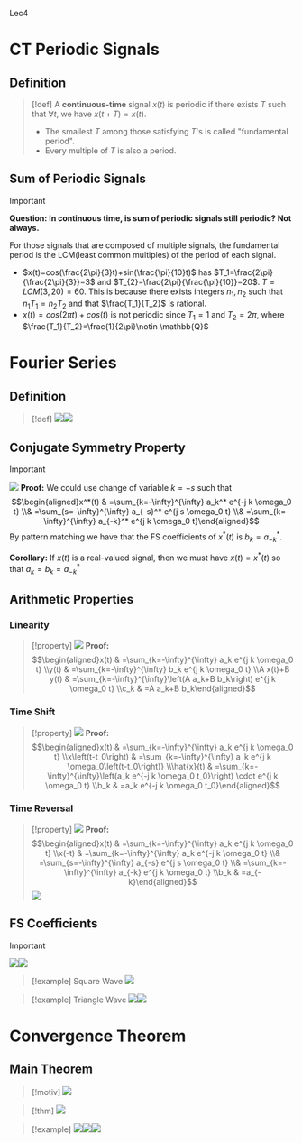 Lec4


# CT Periodic Signals
## Definition
> [!def]
> A **continuous-time** signal $x(t)$ is periodic if there exists $T$ such that $\forall t$, we have $x(t+T)=x(t)$. 
> - The smallest $T$ among those satisfying $T$'s is called "fundamental period".
> - Every multiple of $T$ is also a period.
> 



## Sum of Periodic Signals
> [!important]
> **Question: In continuous time, is sum of periodic signals still periodic? Not always.**
> 
> For those signals that are composed of multiple signals, the fundamental period is the LCM(least common multiples) of the period of each signal.
> - $x(t)=cos(\frac{2\pi}{3}t)+sin(\frac{\pi}{10}t)$ has $T_1=\frac{2\pi}{\frac{2\pi}{3}}=3$ and $T_{2}=\frac{2\pi}{\frac{\pi}{10}}=20$. $T=LCM(3,20)=60$. This is because there exists integers $n_1,n_2$ such that $n_1T_{1}= n_2T_2$ and that $\frac{T_1}{T_2}$ is rational.
> - $x(t)=cos(2\pi t)+cos(t)$ is not periodic since $T_1=1$ and $T_2=2\pi$, where $\frac{T_1}{T_2}=\frac{1}{2\pi}\notin \mathbb{Q}$
> 





# Fourier Series
## Definition
> [!def]
> ![](Continuous_Time_Fourier_Series.assets/image-20240414103525928.png)![](Continuous_Time_Fourier_Series.assets/image-20240414103532979.png)



## Conjugate Symmetry Property
> [!important]
> ![](Continuous_Time_Fourier_Series.assets/image-20240414103600821.png)
> **Proof:** We could use change of variable $k=-s$ such that
> $$\begin{aligned}x^*(t) & =\sum_{k=-\infty}^{\infty} a_k^* e^{-j k \omega_0 t} \\& =\sum_{s=-\infty}^{\infty} a_{-s}^* e^{j s \omega_0 t} \\& =\sum_{k=-\infty}^{\infty} a_{-k}^* e^{j k \omega_0 t}\end{aligned}$$
> By pattern matching we have that the FS coefficients of $x^{*}(t)$ is $b_{k}=a_{-k}^{*}$.
> 
> **Corollary:**
> If $x(t)$ is a real-valued signal, then we must have $x(t)=x^*(t)$ so that $a_{k}=b_{k}=a_{-k}^{*}$




## Arithmetic Properties
### Linearity
> [!property]
> ![](Continuous_Time_Fourier_Series.assets/image-20240414105050606.png)
> **Proof:**
> $$\begin{aligned}x(t) & =\sum_{k=-\infty}^{\infty} a_k e^{j k \omega_0 t} \\y(t) & =\sum_{k=-\infty}^{\infty} b_k e^{j k \omega_0 t} \\A x(t)+B y(t) & =\sum_{k=-\infty}^{\infty}\left(A a_k+B b_k\right) e^{j k \omega_0 t} \\c_k & =A a_k+B b_k\end{aligned}$$



### Time Shift
> [!property]
> ![](Continuous_Time_Fourier_Series.assets/image-20240414105533400.png)
> **Proof:**
> $$\begin{aligned}x(t) & =\sum_{k=-\infty}^{\infty} a_k e^{j k \omega_0 t} \\x\left(t-t_0\right) & =\sum_{k=-\infty}^{\infty} a_k e^{j k \omega_0\left(t-t_0\right)} \\\hat{x}(t) & =\sum_{k=-\infty}^{\infty}\left(a_k e^{-j k \omega_0 t_0}\right) \cdot e^{j k \omega_0 t} \\b_k & =a_k e^{-j k \omega_0 t_0}\end{aligned}$$
> 



### Time Reversal
> [!property]
> ![](Continuous_Time_Fourier_Series.assets/image-20240414105545537.png)
> **Proof:**
> $$\begin{aligned}x(t) & =\sum_{k=-\infty}^{\infty} a_k e^{j k \omega_0 t} \\x(-t) & =\sum_{k=-\infty}^{\infty} a_k e^{-j k \omega_0 t} \\& =\sum_{s=-\infty}^{\infty} a_{-s} e^{j s \omega_0 t} \\& =\sum_{k=-\infty}^{\infty} a_{-k} e^{j k \omega_0 t} \\b_k & =a_{-k}\end{aligned}$$
> ![](Continuous_Time_Fourier_Series.assets/image-20240414105945147.png)







## FS Coefficients
> [!important]
> ![](Continuous_Time_Fourier_Series.assets/image-20240414104454239.png)![](Continuous_Time_Fourier_Series.assets/image-20240414104509142.png)

> [!example] Square Wave
> ![](Continuous_Time_Fourier_Series.assets/image-20240414104645682.png)


> [!example] Triangle Wave
> ![](Continuous_Time_Fourier_Series.assets/image-20240414104711671.png)![](Continuous_Time_Fourier_Series.assets/image-20240414104722520.png)



# Convergence Theorem
## Main Theorem
> [!motiv]
> ![](Continuous_Time_Fourier_Series.assets/image-20240414104751371.png)

> [!thm]
> ![](Continuous_Time_Fourier_Series.assets/image-20240414104801560.png)

> [!example]
> ![](Continuous_Time_Fourier_Series.assets/image-20240414104833239.png)![](Continuous_Time_Fourier_Series.assets/image-20240414104840551.png)![](Continuous_Time_Fourier_Series.assets/image-20240414104847512.png)









